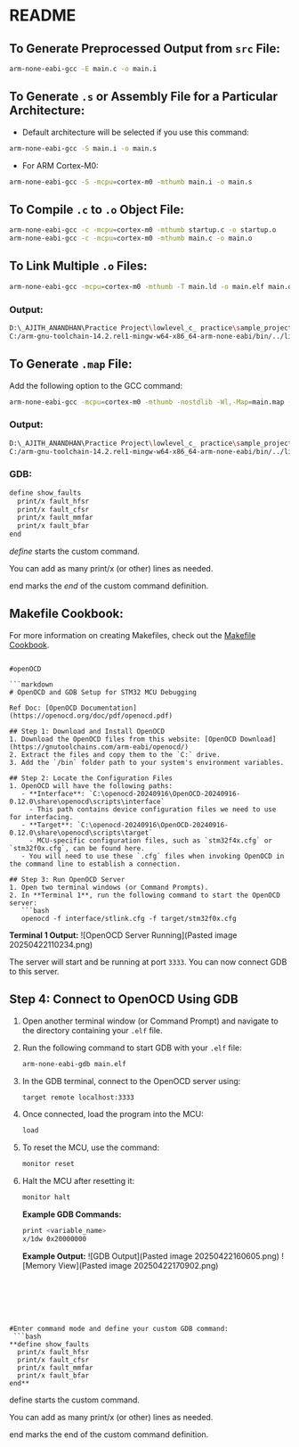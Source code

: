 
# README

## To Generate Preprocessed Output from `src` File:
```bash
arm-none-eabi-gcc -E main.c -o main.i
```

## To Generate `.s` or Assembly File for a Particular Architecture:
- Default architecture will be selected if you use this command:
```bash
arm-none-eabi-gcc -S main.i -o main.s
```

- For ARM Cortex-M0:
```bash
arm-none-eabi-gcc -S -mcpu=cortex-m0 -mthumb main.i -o main.s
```

## To Compile `.c` to `.o` Object File:
```bash
arm-none-eabi-gcc -c -mcpu=cortex-m0 -mthumb startup.c -o startup.o	
arm-none-eabi-gcc -c -mcpu=cortex-m0 -mthumb main.c -o main.o
```

## To Link Multiple `.o` Files:
```bash
arm-none-eabi-gcc -mcpu=cortex-m0 -mthumb -T main.ld -o main.elf main.o startup.o
```

### Output:
```bash
D:\_AJITH_ANANDHAN\Practice Project\lowlevel_c_ practice\sample_project1> arm-none-eabi-gcc -mcpu=cortex-m0 -mthumb -nostdlib -T main.ld -o main.elf main.o startup.o
C:/arm-gnu-toolchain-14.2.rel1-mingw-w64-x86_64-arm-none-eabi/bin/../lib/gcc/arm-none-eabi/14.2.1/../../../../arm-none-eabi/bin/ld.exe: warning: main.elf has a LOAD segment with RWX permissions
```

## To Generate `.map` File:
Add the following option to the GCC command:
```bash
arm-none-eabi-gcc -mcpu=cortex-m0 -mthumb -nostdlib -Wl,-Map=main.map -T main.ld -o main.elf main.o startup.o
```

### Output:
```bash
D:\_AJITH_ANANDHAN\Practice Project\lowlevel_c_ practice\sample_project1> arm-none-eabi-gcc -mcpu=cortex-m0 -mthumb -nostdlib -Wl,-Map=main.map -T main.ld -o main.elf main.o startup.o
C:/arm-gnu-toolchain-14.2.rel1-mingw-w64-x86_64-arm-none-eabi/bin/../lib/gcc/arm-none-eabi/14.2.1/../../../../arm-none-eabi/bin/ld.exe: warning: main.elf has a LOAD segment with RWX permissions
```

### GDB:
```bash
define show_faults
  print/x fault_hfsr
  print/x fault_cfsr
  print/x fault_mmfar
  print/x fault_bfar
end
```
*define* <command-name> starts the custom command.

You can add as many print/x (or other) lines as needed.

end marks the *end* of the custom command definition.

## Makefile Cookbook:
For more information on creating Makefiles, check out the [Makefile Cookbook](https://makefiletutorial.com/#makefile-cookbook).
```

#openOCD
 
```markdown
# OpenOCD and GDB Setup for STM32 MCU Debugging

Ref Doc: [OpenOCD Documentation](https://openocd.org/doc/pdf/openocd.pdf)

## Step 1: Download and Install OpenOCD
1. Download the OpenOCD files from this website: [OpenOCD Download](https://gnutoolchains.com/arm-eabi/openocd/)
2. Extract the files and copy them to the `C:` drive.
3. Add the `/bin` folder path to your system's environment variables.

## Step 2: Locate the Configuration Files
1. OpenOCD will have the following paths:
   - **Interface**: `C:\openocd-20240916\OpenOCD-20240916-0.12.0\share\openocd\scripts\interface`
     - This path contains device configuration files we need to use for interfacing.
   - **Target**: `C:\openocd-20240916\OpenOCD-20240916-0.12.0\share\openocd\scripts\target`
     - MCU-specific configuration files, such as `stm32f4x.cfg` or `stm32f0x.cfg`, can be found here.
   - You will need to use these `.cfg` files when invoking OpenOCD in the command line to establish a connection.

## Step 3: Run OpenOCD Server
1. Open two terminal windows (or Command Prompts).
2. In **Terminal 1**, run the following command to start the OpenOCD server:
   ```bash
   openocd -f interface/stlink.cfg -f target/stm32f0x.cfg
   ```

   **Terminal 1 Output:**
   ![OpenOCD Server Running](Pasted image 20250422110234.png)
   
   The server will start and be running at port `3333`. You can now connect GDB to this server.

## Step 4: Connect to OpenOCD Using GDB
1. Open another terminal window (or Command Prompt) and navigate to the directory containing your `.elf` file.
2. Run the following command to start GDB with your `.elf` file:
   ```bash
   arm-none-eabi-gdb main.elf
   ```
3. In the GDB terminal, connect to the OpenOCD server using:
   ```bash
   target remote localhost:3333
   ```
4. Once connected, load the program into the MCU:
   ```bash
   load
   ```
5. To reset the MCU, use the command:
   ```bash
   monitor reset
   ```
6. Halt the MCU after resetting it:
   ```bash
   monitor halt
   ```

   **Example GDB Commands:**
   ```bash
   print <variable_name>
   x/1dw 0x20000000
   ```

   **Example Output:**
   ![GDB Output](Pasted image 20250422160605.png)
   ![Memory View](Pasted image 20250422170902.png)
```
 





#Enter command mode and define your custom GDB command:
 ```bash
**define show_faults
  print/x fault_hfsr
  print/x fault_cfsr
  print/x fault_mmfar
  print/x fault_bfar
end**
```
define <command-name> starts the custom command.

You can add as many print/x (or other) lines as needed.

end marks the end of the custom command definition.
